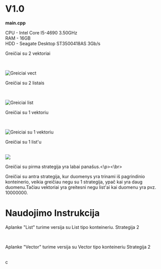 # V1.0
**main.cpp** <br/>

CPU - Intel Core I5-4690 3.50GHz <br/>
RAM - 16GB <br/>
HDD - Seagate Desktop ST3500418AS 3Gb/s <br/>

<p>Greičiai su 2 vektoriai </p></br>

![Greiciai vect](https://imgur.com/HSMB1WL.png)
<p>Greičiai su 2 listais </p></br>

![Greiciai list](https://imgur.com/GYdexg3.png)

<p>Greičiai su 1 vektoriu </p></br>

![Greiciai su 1 vektoriu](https://imgur.com/GLUQOd6.png)

<p>Greičiai su 1 list'u </p></br>
<img src="https://imgur.com/6CX2im3.png"/>


<p>Greičiai su pirma strategija yra labai panašus.<\p><\br>

<p>Greičiai su antra strategija, kur duomenys yra trinami iš pagrindinio konteinerio, veikia greičiau negu su 1 strategija, ypač kai yra daug duomenu.Tačiau vektoriai yra greitesni negu list'ai kai duomenu yra pvz. 10000000.
  
# Naudojimo Instrukcija

<p>Aplanke "List" turime versija su List tipo konteineriu. Strategija 2</p><br/>
<p>Aplanke "Vector" turime versija su Vector tipo konteineriu Strategija 2</p><br/>c
